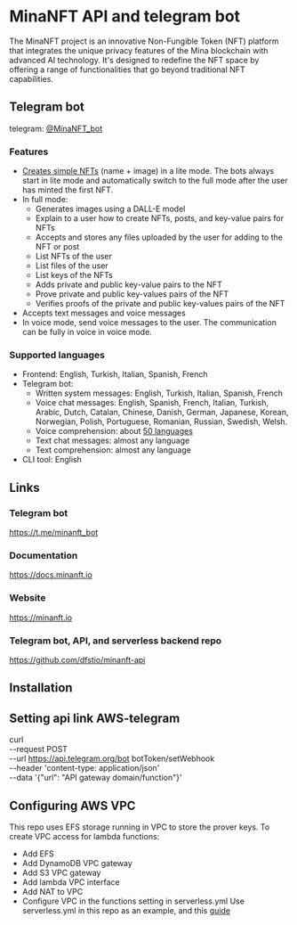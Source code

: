 # MinaNFT API and telegram bot

The MinaNFT project is an innovative Non-Fungible Token (NFT) platform that integrates the unique privacy features of the Mina blockchain with advanced AI technology. It's designed to redefine the NFT space by offering a range of functionalities that go beyond traditional NFT capabilities.

## Telegram bot

telegram: [@MinaNFT_bot](https://t.me/minanft_bot?start)

### Features

- [Creates simple NFTs](https://t.me/minanft_bot?start) (name + image) in a lite mode. The bots always start in lite mode and automatically switch to the full mode after the user has minted the first NFT.
- In full mode:
  - Generates images using a DALL-E model
  - Explain to a user how to create NFTs, posts, and key-value pairs for NFTs
  - Accepts and stores any files uploaded by the user for adding to the NFT or post
  - List NFTs of the user
  - List files of the user
  - List keys of the NFTs
  - Adds private and public key-value pairs to the NFT
  - Prove private and public key-values pairs of the NFT
  - Verifies proofs of the private and public key-values pairs of the NFT
- Accepts text messages and voice messages
- In voice mode, send voice messages to the user. The communication can be fully in voice in voice mode.

### Supported languages

- Frontend: English, Turkish, Italian, Spanish, French
- Telegram bot:
  - Written system messages: English, Turkish, Italian, Spanish, French
  - Voice chat messages: English, Spanish, French, Italian, Turkish, Arabic, Dutch, Catalan, Chinese, Danish, German, Japanese, Korean, Norwegian, Polish, Portuguese, Romanian, Russian, Swedish, Welsh.
  - Voice comprehension: about [50 languages](https://github.com/openai/whisper)
  - Text chat messages: almost any language
  - Text comprehension: almost any language
- CLI tool: English

## Links

### Telegram bot

https://t.me/minanft_bot

### Documentation

https://docs.minanft.io

### Website

https://minanft.io

### Telegram bot, API, and serverless backend repo

https://github.com/dfstio/minanft-api

## Installation

## Setting api link AWS-telegram

curl \
 --request POST \
 --url https://api.telegram.org/bot botToken/setWebhook \
 --header 'content-type: application/json' \
 --data '{"url": "API gateway domain/function"}'

## Configuring AWS VPC

This repo uses EFS storage running in VPC to store the prover keys. To create VPC access for lambda functions:

- Add EFS
- Add DynamoDB VPC gateway
- Add S3 VPC gateway
- Add lambda VPC interface
- Add NAT to VPC
- Configure VPC in the functions setting in serverless.yml
  Use serverless.yml in this repo as an example, and this [guide](https://medium.com/@pra4mesh/internet-access-to-aws-lambda-in-a-vpc-6f7b65845f1d)
